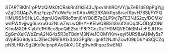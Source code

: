 $START$8KIh1rpPMzQiMk0tCRakRnG1kE43U/pxvhhhRO/VY/juZeB14EGpPgYgjvZgDGUAp7v8nzFpzp7YxWoFuicr0Ab+WE29XAIkftqs8rscfRpvH78SI/FYFQHMU9S1rSHuLCJdgmUQwRRIo5tmj0hYQ8l57qQLP9vj7pFE3NJS2cy/DOMk/wdFWXvjjwg6uvxuGu2NLwZwLwQIHYHKEIwQ8BS1S/i6fXnOq4IQODgC0NrKihoMXOhKIybTe1Hl6cc8peQiE25dliP8f3Gcz0xTH0MQVEOkBM+teFSJITKoEgGmXeKWbZmA2NG4z5R3qTBdnM3NVe1OOMYKm+qyi5UR98aAHMy5s7dVpR5G9dyS4J2EieCNRE9A1x34GGPgRn+gn8f2NJthZcwf09bD6Y6SCjCZqpN8LHQvSg2iKc9eIpnpKAoGkXUG0gBwh6hqozSw$END$